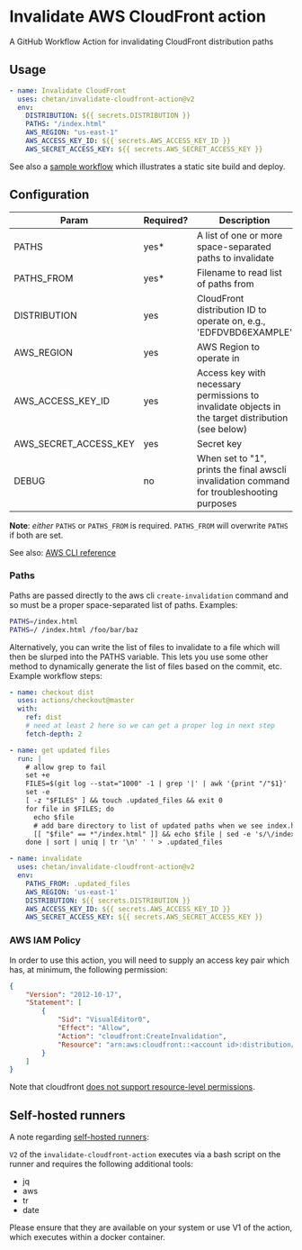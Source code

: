 # Invalidate AWS CloudFront action

A GitHub Workflow Action for invalidating CloudFront distribution paths

## Usage

```yaml
- name: Invalidate CloudFront
  uses: chetan/invalidate-cloudfront-action@v2
  env:
    DISTRIBUTION: ${{ secrets.DISTRIBUTION }}
    PATHS: "/index.html"
    AWS_REGION: "us-east-1"
    AWS_ACCESS_KEY_ID: ${{ secrets.AWS_ACCESS_KEY_ID }}
    AWS_SECRET_ACCESS_KEY: ${{ secrets.AWS_SECRET_ACCESS_KEY }}
```

See also a [sample workflow](./example.yml) which illustrates a static site
build and deploy.

## Configuration

| Param                 | Required? | Description                                                                                        |
| --------------------- | --------- | -------------------------------------------------------------------------------------------------- |
| PATHS                 | yes*      | A list of one or more space-separated paths to invalidate                                          |
| PATHS_FROM            | yes*      | Filename to read list of paths from                                                                |
| DISTRIBUTION          | yes       | CloudFront distribution ID to operate on, e.g., 'EDFDVBD6EXAMPLE'                                  |
| AWS_REGION            | yes       | AWS Region to operate in                                                                           |
| AWS_ACCESS_KEY_ID     | yes       | Access key with necessary permissions to invalidate objects in the target distribution (see below) |
| AWS_SECRET_ACCESS_KEY | yes       | Secret key                                                                                         |
| DEBUG                 | no        | When set to "1", prints the final awscli invalidation command for troubleshooting purposes         |

__Note__: *either* `PATHS` or `PATHS_FROM` is required. `PATHS_FROM` will
overwrite `PATHS` if both are set.

See also: [AWS CLI reference](https://docs.aws.amazon.com/cli/latest/reference/cloudfront/create-invalidation.html)

### Paths

Paths are passed directly to the aws cli `create-invalidation` command and so
must be a proper space-separated list of paths. Examples:

```sh
PATHS=/index.html
PATHS=/ /index.html /foo/bar/baz
```

Alternatively, you can write the list of files to invalidate to a file which
will then be slurped into the PATHS variable. This lets you use some other
method to dynamically generate the list of files based on the commit, etc.
Example workflow steps:

```yaml
- name: checkout dist
  uses: actions/checkout@master
  with:
    ref: dist
    # need at least 2 here so we can get a proper log in next step
    fetch-depth: 2

- name: get updated files
  run: |
    # allow grep to fail
    set +e
    FILES=$(git log --stat="1000" -1 | grep '|' | awk '{print "/"$1}' | grep -e '\.html$')
    set -e
    [ -z "$FILES" ] && touch .updated_files && exit 0
    for file in $FILES; do
      echo $file
      # add bare directory to list of updated paths when we see index.html
      [[ "$file" == *"/index.html" ]] && echo $file | sed -e 's/\/index.html$/\//'
    done | sort | uniq | tr '\n' ' ' > .updated_files

- name: invalidate
  uses: chetan/invalidate-cloudfront-action@v2
  env:
    PATHS_FROM: .updated_files
    AWS_REGION: 'us-east-1'
    DISTRIBUTION: ${{ secrets.DISTRIBUTION }}
    AWS_ACCESS_KEY_ID: ${{ secrets.AWS_ACCESS_KEY_ID }}
    AWS_SECRET_ACCESS_KEY: ${{ secrets.AWS_SECRET_ACCESS_KEY }}
```

### AWS IAM Policy

In order to use this action, you will need to supply an access key pair which has, at minimum, the following permission:

```json
{
    "Version": "2012-10-17",
    "Statement": [
        {
            "Sid": "VisualEditor0",
            "Effect": "Allow",
            "Action": "cloudfront:CreateInvalidation",
            "Resource": "arn:aws:cloudfront::<account id>:distribution/*"
        }
    ]
}
```

Note that cloudfront [does not support resource-level permissions](https://stackoverflow.com/a/44373795/1777780).

## Self-hosted runners

A note regarding [self-hosted
runners](https://docs.github.com/en/actions/hosting-your-own-runners/about-self-hosted-runners):

`V2` of the `invalidate-cloudfront-action` executes via a bash script on the
runner and requires the following additional tools:

- jq
- aws
- tr
- date

Please ensure that they are available on your system or use V1 of the action,
which executes within a docker container.
